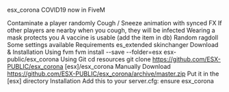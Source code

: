 esx_corona
COVID19 now in FiveM

Contaminate a player randomly
Cough / Sneeze animation with synced FX
If other players are nearby when you cough, they will be infected
Wearing a mask protects you
A vaccine is usable (add the item in db)
Random ragdoll
Some settings available
Requirements
es_extended
skinchanger
Download & Installation
Using fvm
fvm install --save --folder=esx esx-public/esx_corona
Using Git
cd resources
git clone https://github.com/ESX-PUBLIC/esx_corona [esx]/esx_corona
Manually
Download https://github.com/ESX-PUBLIC/esx_corona/archive/master.zip
Put it in the [esx] directory
Installation
Add this to your server.cfg:
ensure esx_corona
